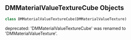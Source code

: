 ## DMMaterialValueTextureCube Objects

```python
class DMMaterialValueTextureCube(DMMaterialValueTexture)
```

deprecated: 'DMMaterialValueTextureCube' was renamed to 'DMMaterialValueTexture'.

<a id="unreal.DMMaterialValueVolumeTexture"></a>